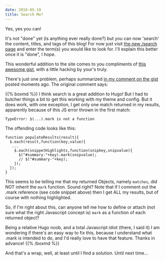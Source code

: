 ```yaml
---
date: 2019-05-19
title: Search Me?
---
```


Yes, yes you can!  

It's not "done" yet (is anything ever really done?) but you can now 'search' the content, titles, and tags of this blog!  For now just visit [the new /search page](../../search/) and enter the term(s) you would like to look for.  I'll explain this better once it is "done", I hope.

This wonderful addition to the site comes to you compliments of [this awesome gist](https://gist.github.com/eddiewebb/735feb48f50f0ddd65ae5606a1cb41ae#layoutspagesearchhtml), with a little hacking by your's truly.

There's just one problem, perhaps summarized [in my comment on the gist](https://gist.github.com/eddiewebb/735feb48f50f0ddd65ae5606a1cb41ae#gistcomment-2921320) posted moments ago.  The original comment says:

{{% boxmd %}}
I think search is a great addition to Hugo!  But I had to butcher things a bit to get this working with my theme and config.  But it does work, with one exception, I get only one match returned in my results, apparently because of this JS error thrown in the first match:  
```
TypeError: $(...).mark is not a function
```
The offending code looks like this:

```
function populateResults(result){
  $.each(result,function(key,value){
   ...
    $.each(snippetHighlights,function(snipkey,snipvalue){
      $("#summary-"+key).mark(snipvalue);
      // $("#summary-"+key);
    });
  });
}
```

This seems to be telling me that my returned Objects, namely `matches`, did NOT inherit the `mark` function.  Sound right?   Note that if I comment out the .mark reference (see code snippet above) then I get ALL my results, but of course with nothing highlighted.

So, if I'm right about this, can anyone tell me how to define or attach (not sure what the right Javascript concept is) `mark` as a function of each returned object?

Being a relative Hugo noob, and a total Javascript idiot (there, I said it) I am wondering if there's an easy way to fix this, because I understand what .mark is intended to do, and I'd really love to have that feature.  Thanks in advance!
{{% /boxmd %}}

And that's a wrap, well, at least until I find a solution.  Until next time...
